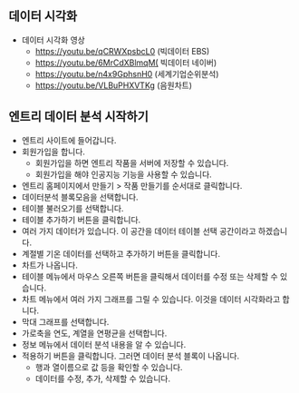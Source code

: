 ## 데이터 시각화 
* 데이터 시각화 영상
  * https://youtu.be/qCRWXpsbcL0 (빅데이터 EBS)  
  * https://youtu.be/6MrCdXBlmqM( 빅데이터 네이버) 
  * https://youtu.be/n4x9GphsnH0 (세계기업순위분석) 
  * https://youtu.be/VLBuPHXVTKg (음원차트)

## 엔트리 데이터 분석 시작하기
* 엔트리 사이트에 들어갑니다.
* 회원가입을 합니다.
   * 회원가입을 하면 엔트리 작품을 서버에 저장할 수 있습니다.
   * 회원가입을 해야 인공지능 기능을 사용할 수 있습니다.
* 엔트리 홈페이지에서 만들기 > 작품 만들기를 순서대로 클릭합니다.
* 데이터분석 블록모음을 선택합니다.
* 테이블 불러오기를 선택합니다.
* 테이블 추가하기 버튼을 클릭합니다.
* 여러 가지 데이터가 있습니다. 이 공간을 데이터 테이블 선택 공간이라고 하겠습니다.
* 계절별 기온 데이터를 선택하고 추가하기 버튼을 클릭합니다.
* 차트가 나옵니다.
* 테이블 메뉴에서 마우스 오른쪽 버튼을 클릭해서 데이터를 수정 또는 삭제할 수 있습니다.
* 차트 메뉴에서 여러 가지 그래프를 그릴 수 있습니다. 이것을 데이터 시각화라고 합니다.
* 막대 그래프를 선택합니다.
* 가로축을 연도, 계열을 연평균을 선택합니다.
* 정보 메뉴에서 데이터 분석 내용을 알 수 있습니다.
* 적용하기 버튼을 클릭합니다. 그러면 데이터 분석 블록이 나옵니다.
   * 행과 열이름으로 값 등을 확인할 수 있습니다.
   * 데이터를 수정, 추가, 삭제할 수 있습니다.
